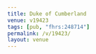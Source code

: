 ```yaml
---
title: Duke of Cumberland
venue: v19423
tags: [pub, "fhrs:248714"]
permalink: /v/19423/
layout: venue
---
```

